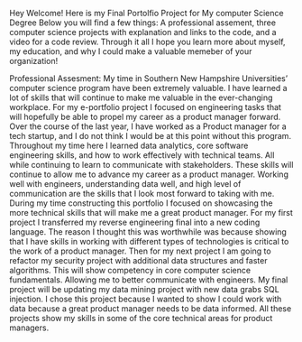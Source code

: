 Hey Welcome! 
Here is my Final Portolfio Project for My computer Science Degree
Below you will find a few things: A professional assement, three computer science projects with explanation and links to the code, and a video for a code review. 
Through it all I hope you learn more about myself, my education, and why I could make a valuable memeber of your organization!

Professional Assesment: 
My time in Southern New Hampshire Universities’ computer science program have been extremely valuable. I have learned a lot of skills that will continue to make me valuable in the ever-changing workplace. For my e-portfolio project I focused on engineering tasks that will hopefully be able to propel my career as a product manager forward. Over the course of the last year, I have worked as a Product manager for a tech startup, and I do not think I would be at this point without this program. Throughout my time here I learned data analytics, core software engineering skills, and how to work effectively with technical teams. All while continuing to learn to communicate with stakeholders. These skills will continue to allow me to advance my career as a product manager. Working well with engineers, understanding data well, and high level of communication are the skills that I look most forward to taking with me. 
	During my time constructing this portfolio I focused on showcasing the more technical skills that will make me a great product manager. For my first project I transferred my reverse engineering final into a new coding language. The reason I thought this was worthwhile was because showing that I have skills in working with different types of technologies is critical to the work of a product manager. Then for my next project I am going to refactor my security project with additional data structures and faster algorithms. This will show competency in core computer science fundamentals. Allowing me to better communicate with engineers. My final project will be updating my data mining project with new data grabs SQL injection. I chose this project because I wanted to show I could work with data because a great product manager needs to be data informed. All these projects show my skills in some of the core technical areas for product managers. 
